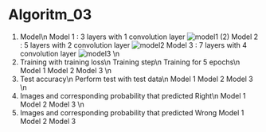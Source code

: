 # Algoritm_03
1. Model\n
Model 1 : 3 layers with 1 convolution layer
![model1 (2)](https://user-images.githubusercontent.com/39691728/83566153-824dd500-a55a-11ea-947b-fefeaa304ac1.png)
Model 2 : 5 layers with 2 convolution layer
![model2](https://user-images.githubusercontent.com/39691728/83566261-b2957380-a55a-11ea-8624-8a10fd738995.png)
Model 3 : 7 layers with 4 convolution layer
![model3](https://user-images.githubusercontent.com/39691728/83566440-f5efe200-a55a-11ea-8405-bce987d04baa.png)
\n
2. Training with training loss\n
Training step\n
Training for 5 epochs\n
Model 1
Model 2
Model 3
\n
3. Test accuracy\n
Perform test with test data\n
Model 1
Model 2
Model 3
\n
4. Images and corresponding probability that predicted Right\n
Model 1
Model 2
Model 3
\n
5. Images and corresponding probability that predicted Wrong
Model 1
Model 2
Model 3
